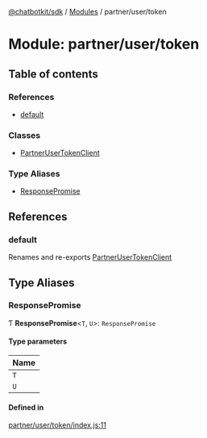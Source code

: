 [@chatbotkit/sdk](../README.md) / [Modules](../modules.md) / partner/user/token

# Module: partner/user/token

## Table of contents

### References

- [default](partner_user_token.md#default)

### Classes

- [PartnerUserTokenClient](../classes/partner_user_token.PartnerUserTokenClient.md)

### Type Aliases

- [ResponsePromise](partner_user_token.md#responsepromise)

## References

### default

Renames and re-exports [PartnerUserTokenClient](../classes/partner_user_token.PartnerUserTokenClient.md)

## Type Aliases

### ResponsePromise

Ƭ **ResponsePromise**\<`T`, `U`\>: `ResponsePromise`

#### Type parameters

| Name |
| :------ |
| `T` |
| `U` |

#### Defined in

[partner/user/token/index.js:11](https://github.com/chatbotkit/node-sdk/blob/b5ebcd8/packages/sdk/src/partner/user/token/index.js#L11)
